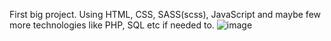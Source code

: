 First big project. Using HTML, CSS, SASS(scss), JavaScript and maybe few more technologies like PHP, SQL etc if needed to.
![image](https://github.com/user-attachments/assets/6faf25b9-d18a-4e8c-8c50-02376bc45c36)
